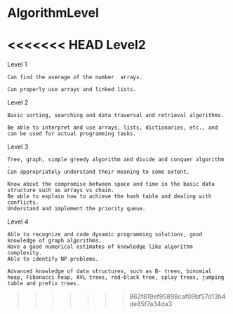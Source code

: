 # AlgorithmLevel

<<<<<<< HEAD
Level2
=======


Level 1

	Can find the average of the number  arrays.
	
	Can properly use arrays and linked lists.



Level 2

	Basic sorting, searching and data traversal and retrieval algorithms. 
	
	Be able to interpret and use arrays, lists, dictionaries, etc., and can be used for actual programming tasks.



Level 3

	Tree, graph, simple greedy algorithm and divide and conquer algorithm .
	Can appropriately understand their meaning to some extent.
	
	Know about the compromise between space and time in the basic data structure such as arrays vs chain.
	Be able to explain how to achieve the hash table and dealing with conflicts.
	Understand and implement the priority queue.



Level 4

	Able to recognize and code dynamic programming solutions, good knowledge of graph algorithms, 
	Have a good numerical estimates of knowledge like algorithm complexity. 
	Able to identify NP problems.
	
	Advanced knowledge of data structures, such as B- trees, binomial heap, Fibonacci heap, AVL trees, red-black tree, splay trees, jumping table and prefix trees.


>>>>>>> 862f819ef95898caf09bf57d13b4de85f7a34da3
